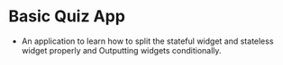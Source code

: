 # Basic Quiz App

 * An application to learn how to split the stateful widget and stateless widget properly and Outputting widgets conditionally.

